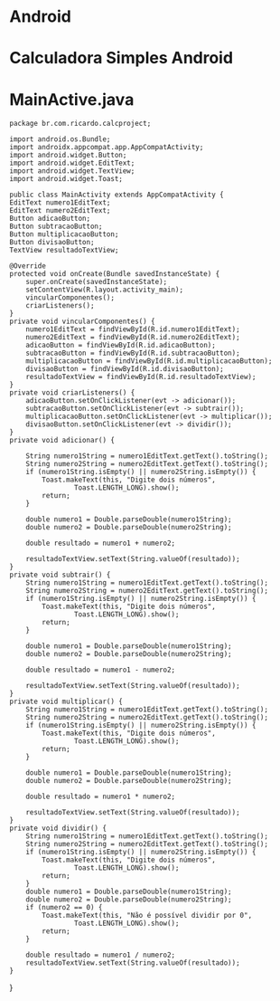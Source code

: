 # Android
# Calculadora Simples Android
# MainActive.java


    package br.com.ricardo.calcproject;

    import android.os.Bundle;
    import androidx.appcompat.app.AppCompatActivity;
    import android.widget.Button;
    import android.widget.EditText;
    import android.widget.TextView;
    import android.widget.Toast;

    public class MainActivity extends AppCompatActivity {
    EditText numero1EditText;
    EditText numero2EditText;
    Button adicaoButton;
    Button subtracaoButton;
    Button multiplicacaoButton;
    Button divisaoButton;
    TextView resultadoTextView;

    @Override
    protected void onCreate(Bundle savedInstanceState) {
        super.onCreate(savedInstanceState);
        setContentView(R.layout.activity_main);
        vincularComponentes();
        criarListeners();
    }
    private void vincularComponentes() {
        numero1EditText = findViewById(R.id.numero1EditText);
        numero2EditText = findViewById(R.id.numero2EditText);
        adicaoButton = findViewById(R.id.adicaoButton);
        subtracaoButton = findViewById(R.id.subtracaoButton);
        multiplicacaoButton = findViewById(R.id.multiplicacaoButton);
        divisaoButton = findViewById(R.id.divisaoButton);
        resultadoTextView = findViewById(R.id.resultadoTextView);
    }
    private void criarListeners() {
        adicaoButton.setOnClickListener(evt -> adicionar());
        subtracaoButton.setOnClickListener(evt -> subtrair());
        multiplicacaoButton.setOnClickListener(evt -> multiplicar());
        divisaoButton.setOnClickListener(evt -> dividir());
    }
    private void adicionar() {

        String numero1String = numero1EditText.getText().toString();
        String numero2String = numero2EditText.getText().toString();
        if (numero1String.isEmpty() || numero2String.isEmpty()) {
            Toast.makeText(this, "Digite dois números",
                    Toast.LENGTH_LONG).show();
            return;
        }

        double numero1 = Double.parseDouble(numero1String);
        double numero2 = Double.parseDouble(numero2String);

        double resultado = numero1 + numero2;

        resultadoTextView.setText(String.valueOf(resultado));
    }
    private void subtrair() {
        String numero1String = numero1EditText.getText().toString();
        String numero2String = numero2EditText.getText().toString();
        if (numero1String.isEmpty() || numero2String.isEmpty()) {
            Toast.makeText(this, "Digite dois números",
                    Toast.LENGTH_LONG).show();
            return;
        }

        double numero1 = Double.parseDouble(numero1String);
        double numero2 = Double.parseDouble(numero2String);

        double resultado = numero1 - numero2;

        resultadoTextView.setText(String.valueOf(resultado));
    }
    private void multiplicar() {
        String numero1String = numero1EditText.getText().toString();
        String numero2String = numero2EditText.getText().toString();
        if (numero1String.isEmpty() || numero2String.isEmpty()) {
            Toast.makeText(this, "Digite dois números",
                    Toast.LENGTH_LONG).show();
            return;
        }

        double numero1 = Double.parseDouble(numero1String);
        double numero2 = Double.parseDouble(numero2String);

        double resultado = numero1 * numero2;

        resultadoTextView.setText(String.valueOf(resultado));
    }
    private void dividir() {
        String numero1String = numero1EditText.getText().toString();
        String numero2String = numero2EditText.getText().toString();
        if (numero1String.isEmpty() || numero2String.isEmpty()) {
            Toast.makeText(this, "Digite dois números",
                    Toast.LENGTH_LONG).show();
            return;
        }
        double numero1 = Double.parseDouble(numero1String);
        double numero2 = Double.parseDouble(numero2String);
        if (numero2 == 0) {
            Toast.makeText(this, "Não é possível dividir por 0",
                    Toast.LENGTH_LONG).show();
            return;
        }

        double resultado = numero1 / numero2;
        resultadoTextView.setText(String.valueOf(resultado));
    }
}
